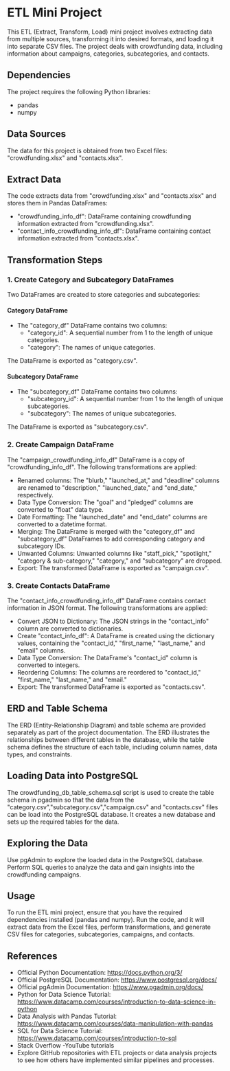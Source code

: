 # ETL Mini Project

This ETL (Extract, Transform, Load) mini project involves extracting data from multiple sources, transforming it into desired formats, and loading it into separate CSV files. The project deals with crowdfunding data, including information about campaigns, categories, subcategories, and contacts.

## Dependencies

The project requires the following Python libraries:

- pandas
- numpy

## Data Sources

The data for this project is obtained from two Excel files: "crowdfunding.xlsx" and "contacts.xlsx".

## Extract Data

The code extracts data from "crowdfunding.xlsx" and "contacts.xlsx" and stores them in Pandas DataFrames:

- "crowdfunding_info_df": DataFrame containing crowdfunding information extracted from "crowdfunding.xlsx".
- "contact_info_crowdfunding_info_df": DataFrame containing contact information extracted from "contacts.xlsx".

## Transformation Steps

### 1. Create Category and Subcategory DataFrames

Two DataFrames are created to store categories and subcategories:

#### Category DataFrame

- The "category_df" DataFrame contains two columns:
  - "category_id": A sequential number from 1 to the length of unique categories.
  - "category": The names of unique categories.

The DataFrame is exported as "category.csv".

#### Subcategory DataFrame

- The "subcategory_df" DataFrame contains two columns:
  - "subcategory_id": A sequential number from 1 to the length of unique subcategories.
  - "subcategory": The names of unique subcategories.

The DataFrame is exported as "subcategory.csv".

### 2. Create Campaign DataFrame

The "campaign_crowdfunding_info_df" DataFrame is a copy of "crowdfunding_info_df". The following transformations are applied:

- Renamed columns: The "blurb," "launched_at," and "deadline" columns are renamed to "description," "launched_date," and "end_date," respectively.
- Data Type Conversion: The "goal" and "pledged" columns are converted to "float" data type.
- Date Formatting: The "launched_date" and "end_date" columns are converted to a datetime format.
- Merging: The DataFrame is merged with the "category_df" and "subcategory_df" DataFrames to add corresponding category and subcategory IDs.
- Unwanted Columns: Unwanted columns like "staff_pick," "spotlight," "category & sub-category," "category," and "subcategory" are dropped.
- Export: The transformed DataFrame is exported as "campaign.csv".

### 3. Create Contacts DataFrame

The "contact_info_crowdfunding_info_df" DataFrame contains contact information in JSON format. The following transformations are applied:

- Convert JSON to Dictionary: The JSON strings in the "contact_info" column are converted to dictionaries.
- Create "contact_info_df": A DataFrame is created using the dictionary values, containing the "contact_id," "first_name," "last_name," and "email" columns.
- Data Type Conversion: The DataFrame's "contact_id" column is converted to integers.
- Reordering Columns: The columns are reordered to "contact_id," "first_name," "last_name," and "email."
- Export: The transformed DataFrame is exported as "contacts.csv".

## ERD and Table Schema

The ERD (Entity-Relationship Diagram) and table schema are provided separately as part of the project documentation. The ERD illustrates the relationships between different tables in the database, while the table schema defines the structure of each table, including column names, data types, and constraints.

## Loading Data into PostgreSQL

The crowdfunding_db_table_schema.sql script is used to create the table schema in pgadmin so that the data from the "category.csv","subcategory.csv","campaign.csv" and "contacts.csv" files can be load into the PostgreSQL database. It creates a new database and sets up the required tables for the data.

## Exploring the Data

Use pgAdmin to explore the loaded data in the PostgreSQL database. Perform SQL queries to analyze the data and gain insights into the crowdfunding campaigns.

## Usage

To run the ETL mini project, ensure that you have the required dependencies installed (pandas and numpy). Run the code, and it will extract data from the Excel files, perform transformations, and generate CSV files for categories, subcategories, campaigns, and contacts.

## References
   - Official Python Documentation: https://docs.python.org/3/
   - Official PostgreSQL Documentation: https://www.postgresql.org/docs/
   - Official pgAdmin Documentation: https://www.pgadmin.org/docs/
   - Python for Data Science Tutorial: https://www.datacamp.com/courses/introduction-to-data-science-in-python
   - Data Analysis with Pandas Tutorial: https://www.datacamp.com/courses/data-manipulation-with-pandas
   - SQL for Data Science Tutorial: https://www.datacamp.com/courses/introduction-to-sql
   - Stack Overflow
   -YouTube tutorials
   - Explore GitHub repositories with ETL projects or data analysis projects to see how others have implemented similar pipelines and processes.

